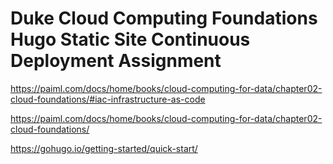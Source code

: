 # Duke Cloud Computing Foundations Hugo Static Site Continuous Deployment Assignment

https://paiml.com/docs/home/books/cloud-computing-for-data/chapter02-cloud-foundations/#iac-infrastructure-as-code

https://paiml.com/docs/home/books/cloud-computing-for-data/chapter02-cloud-foundations/

https://gohugo.io/getting-started/quick-start/
